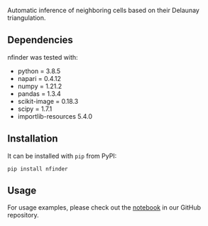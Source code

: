 Automatic inference of neighboring cells based on their Delaunay triangulation.

## Dependencies 
nfinder was tested with:

- python = 3.8.5
- napari = 0.4.12
- numpy = 1.21.2
- pandas = 1.3.4
- scikit-image = 0.18.3
- scipy = 1.7.1
- importlib-resources 5.4.0


## Installation

It can be installed with `pip` from PyPI:

```
pip install nfinder
```


## Usage
For usage examples, please check out the [notebook](https://github.com/santi-rodriguez/nfinder/blob/main/examples.ipynb) in our GitHub repository.




